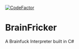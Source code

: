 [![CodeFactor](https://www.codefactor.io/repository/github/naquino14/brainfricker/badge/master)](https://www.codefactor.io/repository/github/naquino14/brainfricker/overview/master)
# BrainFricker
A Brainfuck Interpreter built in C#
